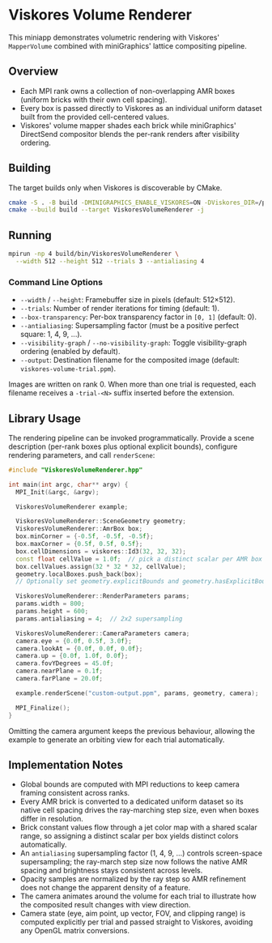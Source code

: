 # Viskores Volume Renderer

This miniapp demonstrates volumetric rendering with Viskores' `MapperVolume` combined with miniGraphics' lattice compositing pipeline.

## Overview

- Each MPI rank owns a collection of non-overlapping AMR boxes (uniform bricks with their own cell spacing).
- Every box is passed directly to Viskores as an individual uniform dataset built from the provided cell-centered values.
- Viskores' volume mapper shades each brick while miniGraphics' DirectSend compositor blends the per-rank renders after visibility ordering.

## Building

The target builds only when Viskores is discoverable by CMake.

```bash
cmake -S . -B build -DMINIGRAPHICS_ENABLE_VISKORES=ON -DViskores_DIR=/path/to/viskores
cmake --build build --target ViskoresVolumeRenderer -j
```

## Running

```bash
mpirun -np 4 build/bin/ViskoresVolumeRenderer \
  --width 512 --height 512 --trials 3 --antialiasing 4
```

### Command Line Options

- `--width` / `--height`: Framebuffer size in pixels (default: 512×512).
- `--trials`: Number of render iterations for timing (default: 1).
- `--box-transparency`: Per-box transparency factor in `[0, 1]` (default: 0).
- `--antialiasing`: Supersampling factor (must be a positive perfect square: 1, 4, 9, ...).
- `--visibility-graph` / `--no-visibility-graph`: Toggle visibility-graph ordering (enabled by default).
- `--output`: Destination filename for the composited image (default: `viskores-volume-trial.ppm`).

Images are written on rank 0. When more than one trial is requested, each filename receives a `-trial-<N>` suffix inserted before the extension.

## Library Usage

The rendering pipeline can be invoked programmatically. Provide a scene description (per-rank boxes plus optional explicit bounds), configure rendering parameters, and call `renderScene`:

```cpp
#include "ViskoresVolumeRenderer.hpp"

int main(int argc, char** argv) {
  MPI_Init(&argc, &argv);

  ViskoresVolumeRenderer example;

  ViskoresVolumeRenderer::SceneGeometry geometry;
  ViskoresVolumeRenderer::AmrBox box;
  box.minCorner = {-0.5f, -0.5f, -0.5f};
  box.maxCorner = {0.5f, 0.5f, 0.5f};
  box.cellDimensions = viskores::Id3(32, 32, 32);
  const float cellValue = 1.0f;  // pick a distinct scalar per AMR box
  box.cellValues.assign(32 * 32 * 32, cellValue);
  geometry.localBoxes.push_back(box);
  // Optionally set geometry.explicitBounds and geometry.hasExplicitBounds.

  ViskoresVolumeRenderer::RenderParameters params;
  params.width = 800;
  params.height = 600;
  params.antialiasing = 4;  // 2x2 supersampling

  ViskoresVolumeRenderer::CameraParameters camera;
  camera.eye = {0.0f, 0.5f, 3.0f};
  camera.lookAt = {0.0f, 0.0f, 0.0f};
  camera.up = {0.0f, 1.0f, 0.0f};
  camera.fovYDegrees = 45.0f;
  camera.nearPlane = 0.1f;
  camera.farPlane = 20.0f;

  example.renderScene("custom-output.ppm", params, geometry, camera);

  MPI_Finalize();
}
```

Omitting the camera argument keeps the previous behaviour, allowing the example
to generate an orbiting view for each trial automatically.

## Implementation Notes

- Global bounds are computed with MPI reductions to keep camera framing consistent across ranks.
- Every AMR brick is converted to a dedicated uniform dataset so its native cell spacing drives the ray-marching step size, even when boxes differ in resolution.
- Brick constant values flow through a jet color map with a shared scalar range, so assigning a distinct scalar per box yields distinct colors automatically.
- An `antialiasing` supersampling factor (1, 4, 9, …) controls screen-space supersampling; the ray-march step size now follows the native AMR spacing and brightness stays consistent across levels.
- Opacity samples are normalized by the ray step so AMR refinement does not change the apparent density of a feature.
- The camera animates around the volume for each trial to illustrate how the composited result changes with view direction.
- Camera state (eye, aim point, up vector, FOV, and clipping range) is computed explicitly per trial and passed straight to Viskores, avoiding any OpenGL matrix conversions.
